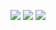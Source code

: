 <!--pensei que esse coiso mostraria meus stats do repo da X02Engine, mas não foi :(-->
![](https://github-readme-stats.vercel.app/api?username=x02mateus&show_icons=true&theme=midnight-purple)
![](https://github-readme-stats.vercel.app/api/top-langs/?username=x02mateus&layout=compact&show_icons=true&theme=midnight-purple)
[![](https://github-readme-stats.vercel.app/api/pin/?username=x02mateus&repo=x02engine&theme=midnight-purple)](https://github.com/x02mateus/x02engine)
